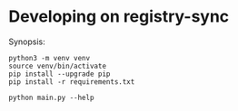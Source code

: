 # Developing on registry-sync

Synopsis:

```nohighlight
python3 -m venv venv
source venv/bin/activate
pip install --upgrade pip
pip install -r requirements.txt

python main.py --help
```
